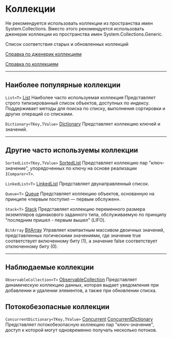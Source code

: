 # Коллекции

Не рекомендуется использовать коллекции из пространства имен System.Collections.
Вместо этого рекомендуется использовать дженерик коллекции из пространства имен System.Collections.Generic.

Список соответствия старых и обновленных коллекций

[Справка по дженерик коллекциям](https://docs.microsoft.com/ru-ru/dotnet/api/system.collections.generic?view=net-5.0)

[Справка по коллекциям](https://docs.microsoft.com/ru-ru/dotnet/api/system.collections.generic?view=net-5.0)

***

## Наиболее популярные коллекции

`List<T>` [List](https://docs.microsoft.com/ru-ru/dotnet/api/system.collections.generic.list-1?view=net-5.0) Наиболее часто используемая коллекция
Представляет строго типизированный список объектов, доступных по индексу.
Поддерживает методы для поиска по списку, выполнения сортировки и других операций со списками.

`Dictionary<TKey,TValue>` [Dictionary](https://docs.microsoft.com/ru-ru/dotnet/api/system.collections.generic.dictionary-2?view=net-5.0)
Представляет коллекцию ключей и значений.

***

## Другие часто используемы коллекции

`SortedList<TKey,TValue>` [SortedList](https://docs.microsoft.com/ru-ru/dotnet/api/system.collections.generic.sortedlist-2)
Представляет коллекцию пар "ключ-значение", упорядоченных по ключу на основе реализации `IComparer<T>`.

`LinkedList<T>` [LinkedList](https://docs.microsoft.com/ru-ru/dotnet/api/system.collections.generic.linkedlist-1)
Представляет двунаправленный список.

`Queue<T>` [Queue](https://docs.microsoft.com/ru-ru/dotnet/api/system.collections.generic.queue-1)
Представляет коллекцию объектов, основанную на принципе «первым поступил — первым обслужен».

`Stack<T>` [Stack](https://docs.microsoft.com/ru-ru/dotnet/api/system.collections.generic.stack-1)
Представляет коллекцию переменного размера экземпляров одинакового заданного типа, обслуживаемую по принципу "последним пришел - первым вышел" (LIFO).

`BitArray` [BitArray](https://docs.microsoft.com/ru-ru/dotnet/api/system.collections.bitarray)
Управляет компактным массивом двоичных значений, представленных логическими значениями,  где значение true соответствует включенному биту (1), а значение false соответствует отключенному биту (0).

***

## Наблюдаемые коллекции

`ObservableCollection<T>` [ObservableCollection](https://docs.microsoft.com/ru-ru/dotnet/api/system.collections.objectmodel.observablecollection-1)
Представляет динамическую коллекцию данных, которая выдает уведомления при добавлении и удалении элементов, а также при обновлении списка.

## Потокобезопасные коллекции

`ConcurrentDictionary<TKey,TValue>` [Concurrent](https://docs.microsoft.com/ru-ru/dotnet/api/system.collections.concurrent?view=net-5.0) [ConcurrentDictionary](https://docs.microsoft.com/ru-ru/dotnet/api/system.collections.concurrent.concurrentdictionary-2?view=net-5.0)
Представляет потокобезопасную коллекцию пар "ключ-значение", доступ к которой могут одновременно получать несколько потоков.
